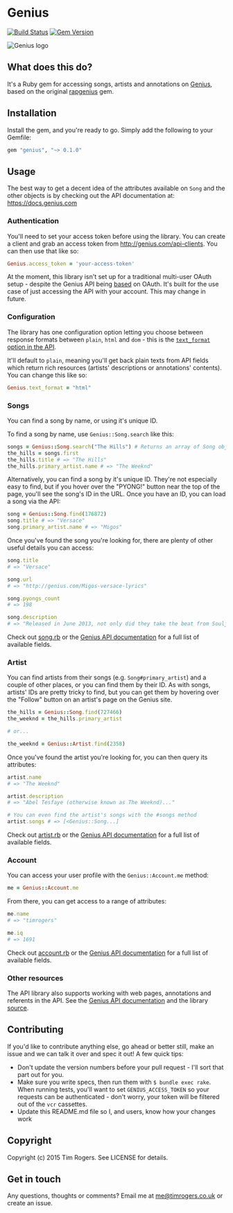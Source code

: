 # Genius

[![Build Status](https://travis-ci.org/timrogers/genius.svg)](https://travis-ci.org/timrogers/genius)
[![Gem Version](https://badge.fury.io/rb/genius.svg)](http://badge.fury.io/rb/genius)

![Genius logo](http://assets.rapgenius.com/images/apple-touch-icon.png?1432674944)

## What does this do?

It's a Ruby gem for accessing songs, artists and annotations on
[Genius](http://genius.com), based on the original [rapgenius](https://github.com/timrogers/rapgenius) gem.

## Installation

Install the gem, and you're ready to go. Simply add the following to your Gemfile:

```ruby
gem "genius", "~> 0.1.0"
```

## Usage

The best way to get a decent idea of the attributes available on `Song` and
the other objects is by checking out the API documentation at:
https://docs.genius.com

### Authentication

You'll need to set your access token before using the library. You can create a client and grab an access token from
<http://genius.com/api-clients>. You can then use that like so:

``` ruby
Genius.access_token = 'your-access-token'
```

At the moment, this library isn't set up for a traditional multi-user OAuth setup - despite the Genius API being [based](https://docs.genius.com/#/authentication-h1) on OAuth. It's built for the use case of just accessing the API with your account. This may change in future.

### Configuration

The library has one configuration option letting you choose between response formats between `plain`, `html` and `dom` - this is the [`text_format` option in the API](https://docs.genius.com/#/response-format-h1).

It'll default to `plain`, meaning you'll get back plain texts from API fields which return rich resources (artists' descriptions or annotations' contents). You can change this like so:

```ruby
Genius.text_format = "html"
```

### Songs

You can find a song by name, or using it's unique ID.

To find a song by name, use `Genius::Song.search` like this:

```ruby
songs = Genius::Song.search("The Hills") # Returns an array of Song objects
the_hills = songs.first
the_hills.title # => "The Hills"
the_hills.primary_artist.name # => "The Weeknd"
```

Alternatively, you can find a song by it's unique ID. They're not especially easy to find, but if you hover over the "PYONG!" button near the top of the page, you'll see the song's ID in the URL. Once you have an ID, you can load a song via the API:

```ruby
song = Genius::Song.find(176872)
song.title # => "Versace"
song.primary_artist.name # => "Migos"
```

Once you've found the song you're looking for, there are plenty of other useful details you can access:

```ruby
song.title
# => "Versace"

song.url
# => "http://genius.com/Migos-versace-lyrics"

song.pyongs_count
# => 198

song.description
# => "Released in June 2013, not only did they take the beat from Soulja Boy’s OMG part 2 but they absolutely killed it."
```

Check out [song.rb](https://github.com/timrogers/genius/blob/master/lib/genius/song.rb) or the [Genius API documentation](https://docs.genius.com/#songs-h2) for a full list of available fields.

### Artist

You can find artists from their songs (e.g. `Song#primary_artist`) and a couple of other places, or you can find them by their ID. As with songs, artists' IDs are pretty tricky to find, but you can get them by hovering over the "Follow" button on an artist's page on the Genius site.

```ruby
the_hills = Genius::Song.find(727466)
the_weeknd = the_hills.primary_artist

# or...

the_weeknd = Genius::Artist.find(2358)
```

Once you've found the artist you're looking for, you can then query its attributes:

```ruby
artist.name
# => "The Weeknd"

artist.description
# => "Abel Tesfaye (otherwise known as The Weeknd)..."

# You can even find the artist's songs with the #songs method
artist.songs # => [<Genius::Song...]
```

Check out [artist.rb](https://github.com/timrogers/genius/blob/master/lib/genius/artist.rb) or the [Genius API documentation](https://docs.genius.com/#artists-h2) for a full list of available fields.

### Account

You can access your user profile with the `Genius::Account.me` method:

```ruby
me = Genius::Account.me
```

From there, you can get access to a range of attributes:

```ruby
me.name
# => "timrogers"

me.iq
# => 1691
```

Check out [account.rb](https://github.com/timrogers/genius/blob/master/lib/genius/account.rb) or the [Genius API documentation](https://docs.genius.com/#account-h2) for a full list of available fields.

### Other resources

The API library also supports working with web pages, annotations and referents in the API. See the [Genius API documentation](https://docs.genius.com/#account-h2) and the library [source](https://github.com/timrogers/genius/tree/master/lib/genius).

## Contributing

If you'd like to contribute anything else, go ahead or better still, make an issue and we can talk it over and spec it out! A few quick tips:

* Don't update the version numbers before your pull request - I'll sort that part out for you.
* Make sure you write specs, then run them with `$ bundle exec rake`. When running tests, you'll want to set `GENIUS_ACCESS_TOKEN` so your requests can be authenticated - don't worry, your token will be filtered out of the `vcr` cassettes.
* Update this README.md file so I, and users, know how your changes work

## Copyright

Copyright (c) 2015 Tim Rogers. See LICENSE for details.

## Get in touch

Any questions, thoughts or comments? Email me at <me@timrogers.co.uk> or create an issue.
